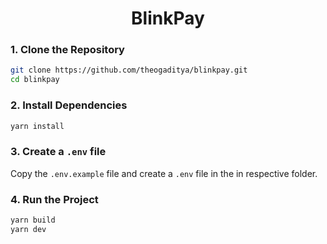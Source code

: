 <h1 align="center">BlinkPay</h1>

### 1. Clone the Repository

```bash
git clone https://github.com/theogaditya/blinkpay.git
cd blinkpay
```

### 2. Install Dependencies

```bash
yarn install
```

### 3. Create a `.env` file

Copy the `.env.example` file and create a `.env` file in the in respective folder.

### 4. Run the Project

```bash
yarn build
yarn dev
```

